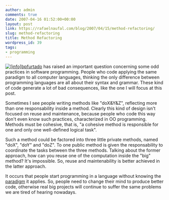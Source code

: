```yaml
---
author: admin
comments: true
date: 2007-04-16 01:52:00+00:00
layout: post
link: https://rafaelnaufal.com/blog/2007/04/15/method-refactoring/
slug: method-refactoring
title: Method Refactoring
wordpress_id: 39
tags:
- programming
---
```


[![[info]](http://stat.livejournal.com/img/userinfo.gif)](http://bpfurtado.livejournal.com/profile)[bpfurtado](http://bpfurtado.livejournal.com/39630.html) has raised an important question concerning some odd practices in software programming. People who code applying the same paradigm to all computer languages, thinking the only difference between programming languages are all about their syntax and grammar. These kind of code generate a lot of bad consequences, like the one I will focus at this post.

Sometimes I see people writing methods like "doX&Y&Z", reflecting more than one responsability inside a method. Clearly this kind of design isn't focused on reuse and maintenance, because people who code this way don't even know such practices, characterized in OO programming. Methods must be cohesive, that is, "a cohesive method is responsible for one and only one well-defined logical task".

Such a method could be factored into three little private methods, named "doX", "doY" and "doZ". To one public method is given the responsability to coordinate the tasks between the three methods.  Talking about the former approach, how can you reuse one of the computation inside the "big" method? It's impossible. So, reuse and maintenability is better achieved in the latter approach.

It occurs that people start programming in a language without knowing the [paradigm](http://en.wikipedia.org/wiki/Paradigm) it applies. So, people need to change their mind to produce better code, otherwise real big projects will continue to suffer the same problems we are tired of hearing nowadays.
